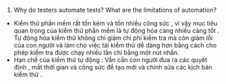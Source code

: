 1. Why do testers automate tests? What are the limitations of automation?
  - Kiểm thử phần mềm rất tốn kém và tốn nhiều công sức , vì vậy mục tiêu quan trọng của kiểm thử phần mềm là tự động hóa càng nhiều càng tốt .
Tự động hóa kiểm thử không chỉ giảm chi phí kiểm tra mà còn giảm lỗi của con người và làm cho việc tái kiểm thử dễ dàng hơn bằng cách cho phép kiểm tra được chạy nhiều lần chỉ bằng một nút nhấn.
  - Hạn chế của kiểm thử tự động : Vẫn cần con người đưa ra các quyết định , mất thời gian và công sức để tạo mới và chỉnh sửa các kịch bản kiểm thử .